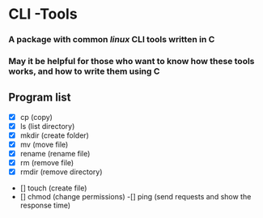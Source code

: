 # CLI -Tools

### A package with common *linux* CLI tools written in C

### May it be helpful for those who want to know how these tools works, and how to write them using C

## Program list

- [x] cp (copy)
- [x] ls (list directory)
- [x] mkdir (create folder)
- [x] mv (move file)
- [x] rename (rename file)
- [x] rm (remove file)
- [x] rmdir (remove directory)
- [] touch (create file)
- [] chmod (change permissions)
 -[] ping (send requests and show the response time)
